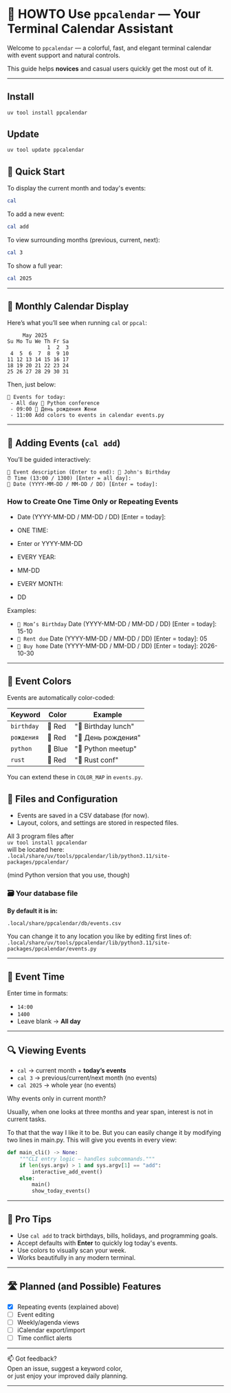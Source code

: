 # 📆 HOWTO Use `ppcalendar` — Your Terminal Calendar Assistant

Welcome to `ppcalendar` — a colorful, fast, and elegant terminal calendar  
with event support and natural controls.

This guide helps **novices** and casual users quickly get the most out of it.

---

## Install

```bash
uv tool install ppcalendar
```

## Update

```bash
uv tool update ppcalendar
```

## 🚀 Quick Start

To display the current month and today's events:

```bash
cal
```

To add a new event:

```bash
cal add
```

To view surrounding months (previous, current, next):

```bash
cal 3
```

To show a full year:

```bash
cal 2025
```

---

## 📅 Monthly Calendar Display

Here’s what you’ll see when running `cal` or `ppcal`:

```
     May 2025      
Su Mo Tu We Th Fr Sa
             1  2  3
 4  5  6  7  8  9 10
11 12 13 14 15 16 17
18 19 20 21 22 23 24
25 26 27 28 29 30 31
```

Then, just below:

```
📅 Events for today:
 - All day 🔵 Python conference
 - 09:00 🔴 День рождения Жени
 - 11:00 Add colors to events in calendar events.py
```

---

## 📝 Adding Events (`cal add`)

You’ll be guided interactively:

```text
📌 Event description (Enter to end): 🎉 John's Birthday
⏰ Time (13:00 / 1300) [Enter = all day]: 
📅 Date (YYYY-MM-DD / MM-DD / DD) [Enter = today]: 
```

### How to Create One Time Only or Repeating Events

* Date (YYYY-MM-DD / MM-DD / DD) [Enter = today]:

* ONE TIME:
- Enter or YYYY-MM-DD

* EVERY YEAR:
- MM-DD

* EVERY MONTH:
- DD

Examples:

* `🎉 Mom’s Birthday` Date (YYYY-MM-DD / MM-DD / DD) [Enter = today]: 15-10
* `🎈 Rent due` Date (YYYY-MM-DD / MM-DD / DD) [Enter = today]: 05
* `🏡 Buy home` Date (YYYY-MM-DD / MM-DD / DD) [Enter = today]: 2026-10-30

---

## 🎨 Event Colors

Events are automatically color-coded:

| Keyword    | Color   | Example             |
| ---------- | ------- | ------------------- |
| `birthday` | 🔴 Red  | "🎉 Birthday lunch" |
| `рождения` | 🔴 Red  | "🎂 День рождения"  |
| `python`   | 🔵 Blue | "🐍 Python meetup"  |
| `rust`     | 🔴 Red  | "🦀 Rust conf"      |

You can extend these in `COLOR_MAP` in `events.py`.

## 📂 Files and Configuration

* Events are saved in a CSV database (for now).
* Layout, colors, and settings are stored in respected files.

All 3 program files after  
`uv tool install ppcalendar`  
will be located here:  
`.local/share/uv/tools/ppcalendar/lib/python3.11/site-packages/ppcalendar/`

(mind Python version that you use, though)

### 🗃️ Your database file

**By default it is in:**

`.local/share/ppcalendar/db/events.csv`

You can change it to any location you like by editing first lines of:
`.local/share/uv/tools/ppcalendar/lib/python3.11/site-packages/ppcalendar/events.py`

---

## 📍 Event Time

Enter time in formats:

* `14:00`
* `1400`
* Leave blank → **All day**

---

## 🔍 Viewing Events

* `cal` → current month + **today’s events**
* `cal 3` → previous/current/next month (no events)
* `cal 2025` → whole year (no events)

Why events only in current month?

Usually, when one looks at three months and year span, interest is not in
current tasks.

To that that the way I like it to be. But you can easily change it by modifying
two lines in main.py. This will give you events in every view:

```python
def main_cli() -> None:
    """CLI entry logic — handles subcommands."""
    if len(sys.argv) > 1 and sys.argv[1] == "add":
        interactive_add_event()
    else:
        main()
        show_today_events()
```

---

## 🧠 Pro Tips

* Use `cal add` to track birthdays, bills, holidays, and programming goals.
* Accept defaults with **Enter** to quickly log today's events.
* Use colors to visually scan your week.
* Works beautifully in any modern terminal.

---

## 🛣️ Planned (and Possible) Features

* [x] Repeating events (explained above)
* [ ] Event editing
* [ ] Weekly/agenda views
* [ ] iCalendar export/import
* [ ] Time conflict alerts

---

📫 Got feedback?  
Open an issue, suggest a keyword color,  
or just enjoy your improved daily planning.

---

